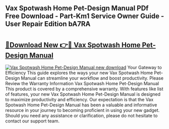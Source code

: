 ## Vax Spotwash Home Pet-Design Manual PDf Free Download - Part-Km1 Service Owner Guide - User Repair Edition bA7RA

# <h2><a href="http://cf29930.oget.top/?id=Vax+Spotwash+Home+Pet-Design+Manual">🔗Download New 👉🔴 Vax Spotwash Home Pet-Design Manual</a></h2>

[![Vax Spotwash Home Pet-Design Manual new download](https://i.imgur.com/5g1atiW.png)](http://cf29930.oget.top/?id=Vax+Spotwash+Home+Pet-Design+Manual)
Your Gateway to Efficiency This guide explores the ways your new Vax Spotwash Home Pet-Design Manual can streamline your workflow and boost productivity. Please Review the Warranty Information Vax Spotwash Home Pet-Design Manual This product is covered by a comprehensive warranty. With features like list of features, your new Vax Spotwash Home Pet-Design Manual is designed to maximize productivity and efficiency. Our expectation is that the Vax Spotwash Home Pet-Design Manual has been a valuable and informative resource in your journey to becoming proficient in using your new gadget. Should you need any assistance or clarification, please do not hesitate to contact our support team.
